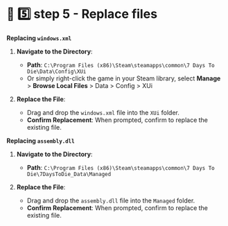 # 🔧 5️⃣ step 5 - Replace files

&#x20;**Replacing `windows.xml`**

1.  **Navigate to the Directory**:

    * **Path**: `C:\Program Files (x86)\Steam\steamapps\common\7 Days To Die\Data\Config\XUi`
    * Or simply right-click the game in your Steam library, select **Manage** > **Browse Local Files** > Data > Config > XUi


2.  **Replace the File**:

    * Drag and drop the `windows.xml` file into the `XUi` folder.
    * **Confirm Replacement**: When prompted, confirm to replace the existing file.



**Replacing `assembly.dll`**

1.  **Navigate to the Directory**:

    * **Path**: `C:\Program Files (x86)\Steam\steamapps\common\7 Days To Die\7DaysToDie_Data\Managed`


2. **Replace the File**:
   * Drag and drop the `assembly.dll` file into the `Managed` folder.
   * **Confirm Replacement**: When prompted, confirm to replace the existing file.
